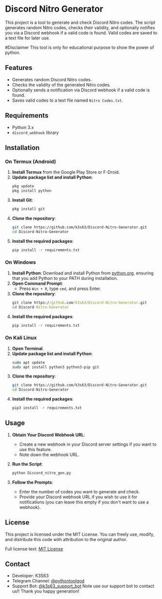 # Discord Nitro Generator

This project is a tool to generate and check Discord Nitro codes. The script generates random Nitro codes, checks their validity, and optionally notifies you via a Discord webhook if a valid code is found. Valid codes are saved to a text file for later use.

#Disclaimer 
This tool is only for educational purpose to show the power of python.

## Features

- Generates random Discord Nitro codes.
- Checks the validity of the generated Nitro codes.
- Optionally sends a notification via Discord webhook if a valid code is found.
- Saves valid codes to a text file named `Nitro Codes.txt`.

## Requirements

- Python 3.x
- `discord_webhook` library

## Installation

### On Termux (Android)

1. **Install Termux** from the Google Play Store or F-Droid.
2. **Update package list and install Python**:
    ```bash
    pkg update
    pkg install python
    ```
3. **Install Git**:
    ```bash
    pkg install git
    ```
4. **Clone the repository**:
    ```bash
    git clone https://github.com/k3s63/Discord-Nitro-Generator.git
    cd Discord-Nitro-Generator
    ```
5. **Install the required packages**:
    ```bash
    pip install -r requirements.txt
    ```

### On Windows

1. **Install Python**: Download and install Python from [python.org](https://www.python.org/), ensuring that you add Python to your PATH during installation.
2. **Open Command Prompt**:
    - Press `Win + R`, type `cmd`, and press Enter.
3. **Clone the repository**:
    ```cmd
    git clone https://github.com/k3s63/Discord-Nitro-Generator.git
    cd Discord-Nitro-Generator
    ```
4. **Install the required packages**:
    ```cmd
    pip install -r requirements.txt
    ```

### On Kali Linux

1. **Open Terminal**.
2. **Update package list and install Python**:
    ```bash
    sudo apt update
    sudo apt install python3 python3-pip git
    ```
3. **Clone the repository**:
    ```bash
    git clone https://github.com/k3s63/Discord-Nitro-Generator.git
    cd Discord-Nitro-Generator
    ```
4. **Install the required packages**:
    ```bash
    pip3 install -r requirements.txt
    ```

## Usage

1. **Obtain Your Discord Webhook URL**:
   - Create a new webhook in your Discord server settings if you want to use this feature.
   - Note down the webhook URL.

2. **Run the Script**:
    ```bash
    python Discord_nitro_gen.py
    ```

3. **Follow the Prompts**:
   - Enter the number of codes you want to generate and check.
   - Provide your Discord webhook URL if you wish to use it for notifications (you can leave this empty if you don't want to use a webhook).

## License

This project is licensed under the MIT License. You can freely use, modify, and distribute this code with attribution to the original author.

Full license text: [MIT License](https://opensource.org/licenses/MIT)

## Contact

- Developer: K3S63 
- Telegram Channel: [@pythontoolgod](https://t.me/pythontoolgod)
- Support Bot: [@k3s63_support_bot](https://t.me/k3s63_support_bot) 
Note use our support bot to contact us!!
Thank you happy generation!
